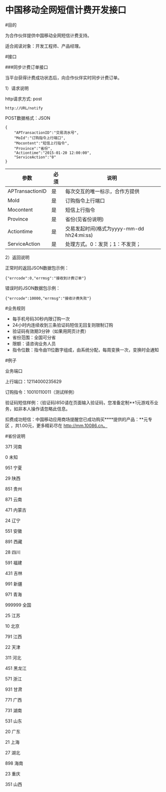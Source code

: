 中国移动全网短信计费开发接口
========

#目的

为合作伙伴提供中国移动全网短信计费支持。

适合阅读对象：开发工程师、产品经理。

#接口

###同步计费订单接口

当平台获得计费成功状态后，向合作伙伴实时同步计费订单。

1）请求说明

http请求方式: post

    http://URL/notify



POST数据格式：JSON

    {
        "APTransactionID":"交易流水号", 
        "MoId":"订购指令上行端口", 
        "Mocontent":"短信上行指令", 
        "Province":"省份", 
        "Actiontime":"2015-01-20 12:00:00", 
        "ServiceAction":"0"
    }  

参数|必须|说明
-------|------|-------
APTransactionID|是|每次交互的唯一标示，合作方提供
MoId|是|订购指令上行端口
Mocontent|是|短信上行指令
Province|是|省份(见省份说明)
Actiontime|是|交易发起时间(格式为yyyy-mm-dd hh24:mi:ss)
ServiceAction|是|处理方式。0：发货；1：不发货；


2）返回说明

正常时的返回JSON数据包示例：

    {"errcode":0,"errmsg":"接收到计费订单"}

错误时的JSON数据包示例：

    {"errcode":10000,"errmsg":"接收计费失败"}


#业务规则

- 每手机号码30秒内限订购一次
- 24小时内连续收到三条验证码短信无回复则限制订购
- 验证码有效期3分钟（如果用网页计费）
- 省份范围：全国可分省
- 限额：请咨询业务人员
- 指令位数：指令由11位数字组成，由系统分配，每周变换一次，变换时会通知


#例子

业务端口

上行端口：12114000235629

订购指令：10010110011（测试样例）

验证码短信样例：（验证码)850请在页面输入验证码，您准备定制**1元游戏币业务，如非本人操作请忽略此信息。 

扣费成功短信：中国移动应用商场提醒您已成功购买****提供的产品：**元专区 ，共1.00元，更多精彩尽在 http://mm.10086.cn。 

#省份说明

371	河南

0	未知

951	宁夏

29	陕西

851	贵州

871	云南

471	内蒙古

24	辽宁

551	安徽

891	西藏

28	四川

591	福建

431	吉林

991	新疆

971	青海

999999	全国

25	江苏

10	北京

791	江西

22	天津

311	河北

451	黑龙江

571	浙江

931	甘肃

771	广西

731	湖南

531	山东

20	广东

21	上海

27	湖北

898	海南

23	重庆

351	山西

